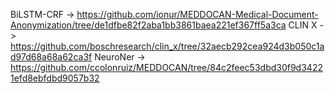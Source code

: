 BiLSTM-CRF -> https://github.com/ionur/MEDDOCAN-Medical-Document-Anonymization/tree/de1dfbe82f2aba1bb3861baea221ef367ff5a3ca
CLIN X -> https://github.com/boschresearch/clin_x/tree/32aecb292cea924d3b050c1ad97d68a68a62ca3f
NeuroNer -> https://github.com/ccolonruiz/MEDDOCAN/tree/84c2feec53dbd30f9d34221efd8ebfdbd9057b32
